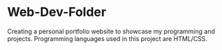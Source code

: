 # Web-Dev-Folder
Creating a personal portfolio website to showcase my programming and projects.
Programming languages used in this project are HTML/CSS.

